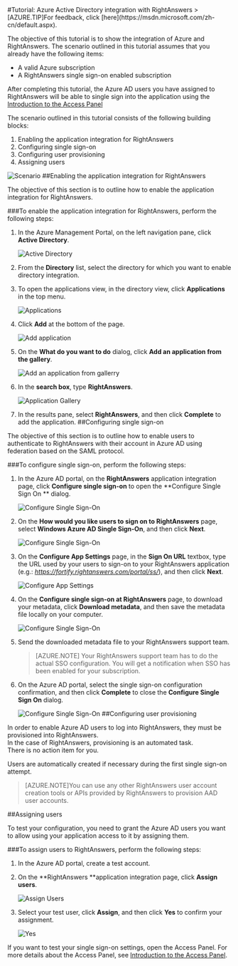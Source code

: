 <properties pageTitle="Tutorial: Azure Active Directory integration with RightAnswers | Windows Azure" description="Learn how to use RightAnswers with Azure Active Directory to enable single sign-on, automated provisioning, and more!." services="active-directory" authors="MarkusVi"  documentationCenter="na" manager="stevenpo"/>
<tags ms.service="active-directory" ms.devlang="na" ms.topic="article" ms.tgt_pltfrm="na" ms.workload="identity" ms.date="08/01/2015" ms.author="markvi" />
#Tutorial: Azure Active Directory integration with RightAnswers
>[AZURE.TIP]For feedback, click [here](https://msdn.microsoft.com/zh-cn/default.aspx).
  
The objective of this tutorial is to show the integration of Azure and RightAnswers. The scenario outlined in this tutorial assumes that you already have the following items:

-   A valid Azure subscription
-   A RightAnswers single sign-on enabled subscription
  
After completing this tutorial, the Azure AD users you have assigned to RightAnswers will be able to single sign into the application using the [Introduction to the Access Panel](https://msdn.microsoft.com/zh-cn/library/dn308586)
  
The scenario outlined in this tutorial consists of the following building blocks:

1.  Enabling the application integration for RightAnswers
2.  Configuring single sign-on
3.  Configuring user provisioning
4.  Assigning users

![Scenario](./media/active-directory-saas-rightanswers-tutorial/IC802925.png "Scenario")
##Enabling the application integration for RightAnswers
  
The objective of this section is to outline how to enable the application integration for RightAnswers.

###To enable the application integration for RightAnswers, perform the following steps:

1.  In the Azure Management Portal, on the left navigation pane, click **Active Directory**.

    ![Active Directory](./media/active-directory-saas-rightanswers-tutorial/IC700993.png "Active Directory")

2.  From the **Directory** list, select the directory for which you want to enable directory integration.

3.  To open the applications view, in the directory view, click **Applications** in the top menu.

    ![Applications](./media/active-directory-saas-rightanswers-tutorial/IC700994.png "Applications")

4.  Click **Add** at the bottom of the page.

    ![Add application](./media/active-directory-saas-rightanswers-tutorial/IC749321.png "Add application")

5.  On the **What do you want to do** dialog, click **Add an application from the gallery**.

    ![Add an application from gallerry](./media/active-directory-saas-rightanswers-tutorial/IC749322.png "Add an application from gallerry")

6.  In the **search box**, type **RightAnswers**.

    ![Application Gallery](./media/active-directory-saas-rightanswers-tutorial/IC802926.png "Application Gallery")

7.  In the results pane, select **RightAnswers**, and then click **Complete** to add the application.
##Configuring single sign-on
  
The objective of this section is to outline how to enable users to authenticate to RightAnswers with their account in Azure AD using federation based on the SAML protocol.

###To configure single sign-on, perform the following steps:

1.  In the Azure AD portal, on the **RightAnswers** application integration page, click **Configure single sign-on** to open the **Configure Single Sign On ** dialog.

    ![Configure Single Sign-On](./media/active-directory-saas-rightanswers-tutorial/IC802927.png "Configure Single Sign-On")

2.  On the **How would you like users to sign on to RightAnswers** page, select **Windows Azure AD Single Sign-On**, and then click **Next**.

    ![Configure Single Sign-On](./media/active-directory-saas-rightanswers-tutorial/IC802928.png "Configure Single Sign-On")

3.  On the **Configure App Settings** page, in the **Sign On URL** textbox, type the URL used by your users to sign-on to your RightAnswers application (e.g.: *https://fortify.rightanswers.com/portal/ss/*), and then click **Next**.

    ![Configure App Settings](./media/active-directory-saas-rightanswers-tutorial/IC802929.png "Configure App Settings")

4.  On the **Configure single sign-on at RightAnswers** page, to download your metadata, click **Download metadata**, and then save the metadata file locally on your computer.

    ![Configure Single Sign-On](./media/active-directory-saas-rightanswers-tutorial/IC802930.png "Configure Single Sign-On")

5.  Send the downloaded metadata file to your RightAnswers support team.

    >[AZURE.NOTE] Your RightAnswers support team has to do the actual SSO configuration.
    You will get a notification when SSO has been enabled for your subscription.

6.  On the Azure AD portal, select the single sign-on configuration confirmation, and then click **Complete** to close the **Configure Single Sign On** dialog.

    ![Configure Single Sign-On](./media/active-directory-saas-rightanswers-tutorial/IC802931.png "Configure Single Sign-On")
##Configuring user provisioning
  
In order to enable Azure AD users to log into RightAnswers, they must be provisioned into RightAnswers.  
In the case of RightAnswers, provisioning is an automated task.  
There is no action item for you.
  
Users are automatically created if necessary during the first single sign-on attempt.

>[AZURE.NOTE]You can use any other RightAnswers user account creation tools or APIs provided by RightAnswers to provision AAD user accounts.

##Assigning users
  
To test your configuration, you need to grant the Azure AD users you want to allow using your application access to it by assigning them.

###To assign users to RightAnswers, perform the following steps:

1.  In the Azure AD portal, create a test account.

2.  On the **RightAnswers **application integration page, click **Assign users**.

    ![Assign Users](./media/active-directory-saas-rightanswers-tutorial/IC802932.png "Assign Users")

3.  Select your test user, click **Assign**, and then click **Yes** to confirm your assignment.

    ![Yes](./media/active-directory-saas-rightanswers-tutorial/IC767830.png "Yes")
  
If you want to test your single sign-on settings, open the Access Panel. For more details about the Access Panel, see [Introduction to the Access Panel](https://msdn.microsoft.com/zh-cn/library/dn308586).